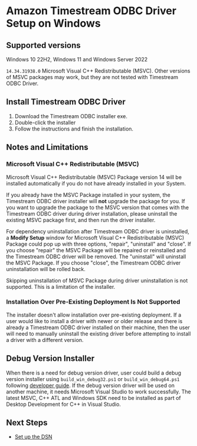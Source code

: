 # Amazon Timestream ODBC Driver Setup on Windows

## Supported versions
Windows 10 22H2, Windows 11 and Windows Server 2022

`14.34.31938.0` Microsoft Visual C++ Redistributable (MSVC). Other versions of MSVC packages may work, but they are not tested with Timestream ODBC Driver.

## Install Timestream ODBC Driver
1. Download the Timestream ODBC installer exe.
2. Double-click the installer
3. Follow the instructions and finish the installation.

## Notes and Limitations
### Microsoft Visual C++ Redistributable (MSVC)
Microsoft Visual C++ Redistributable (MSVC) Package version 14 will be installed automatically if you do not have already installed in your System.

If you already have the MSVC Package installed in your system, the Timestream ODBC driver installer will **not** 
upgrade the package for you. If you want to upgrade the package to the MSVC version that comes with the Timestream ODBC driver 
during driver installation, please uninstall the existing MSVC package first, and then run the driver installer.

For dependency uninstallation after Timestream ODBC driver is uninstalled, a **Modify Setup** window for 
Microsoft Visual C++ Redistributable (MSVC) Package could pop up with three options, "repair", "uninstall" and "close". 
If you choose "repair" the MSVC Package will be repaired or reinstalled and the Timestream ODBC driver will be removed. 
The "uninstall" will uninstall the MSVC Package. If you choose "close", the Timestream ODBC driver uninstallation will be rolled back. 

Skipping uninstallation of MSVC Package during driver uninstallation is not supported. This is a limitation of the installer.

### Installation Over Pre-Existing Deployment Is Not Supported
The installer doesn't allow installation over pre-existing deployment. If a user would like to install a driver with newer or older 
release and there is already a Timestream ODBC driver installed on their machine, then the user will need to manually uninstall the 
existing driver before attempting to install a driver with a different version. 

## Debug Version Installer
When there is a need for debug version driver, user could build a debug version installer using `build_win_debug32.ps1` or `build_win_debug64.ps1` following [developer guide](developer-guide.md#windows). If the debug version driver will be used on another machine, it needs Microsoft Visual Studio to work successfully. The latest MSVC, C++ ATL and Windows SDK need to be installed as part of Desktop Development for C++ in Visual Studio.

## Next Steps

- [Set up the DSN](windows-dsn-configuration.md)
